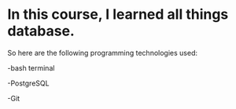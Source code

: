# In this course, I learned all things database.

So here are the following programming technologies used:


-bash terminal


-PostgreSQL


-Git
